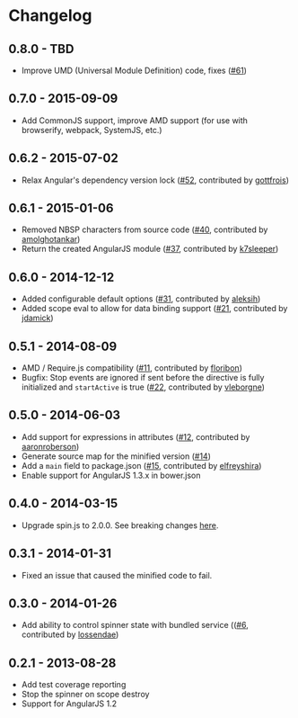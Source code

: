 # Changelog

## 0.8.0 - TBD
- Improve UMD (Universal Module Definition) code, fixes ([#61](https://github.com/urish/angular-spinner/issues/61))

## 0.7.0 - 2015-09-09
- Add CommonJS support, improve AMD support (for use with browserify, webpack, SystemJS, etc.)

## 0.6.2 - 2015-07-02
- Relax Angular's dependency version lock ([#52](https://github.com/urish/angular-spinner/pull/52), contributed by [gottfrois](https://github.com/gottfrois))

## 0.6.1 - 2015-01-06
- Removed NBSP characters from source code ([#40](https://github.com/urish/angular-spinner/pull/40), contributed by [amolghotankar](https://github.com/amolghotankar))
- Return the created AngularJS module ([#37](https://github.com/urish/angular-spinner/pull/37), contributed by [k7sleeper](https://github.com/k7sleeper))

## 0.6.0 - 2014-12-12
- Added configurable default options ([#31](https://github.com/urish/angular-spinner/pull/31), contributed by [aleksih](https://github.com/aleksih))
- Added scope eval to allow for data binding support ([#21](https://github.com/urish/angular-spinner/pull/21), contributed by [jdamick](https://github.com/jdamick))

## 0.5.1 - 2014-08-09
- AMD / Require.js compatibility ([#11](https://github.com/urish/angular-spinner/pull/11), contributed by [floribon](https://github.com/floribon))
- Bugfix: Stop events are ignored if sent before the directive is fully initialized and `startActive` is true ([#22](https://github.com/urish/angular-spinner/pull/22), contributed by [vleborgne](https://github.com/vleborgne))

## 0.5.0 - 2014-06-03

- Add support for expressions in attributes ([#12](https://github.com/urish/angular-spinner/pull/12), contributed by [aaronroberson](https://github.com/aaronroberson))
- Generate source map for the minified version ([#14](https://github.com/urish/angular-spinner/issues/14))
- Add a `main` field to package.json ([#15](https://github.com/urish/angular-spinner/pull/15), contributed by [elfreyshira](https://github.com/elfreyshira))
- Enable support for AngularJS 1.3.x in bower.json

## 0.4.0 - 2014-03-15

- Upgrade spin.js to 2.0.0. See breaking changes [here](http://fgnass.github.io/spin.js/#v2.0.0).

## 0.3.1 - 2014-01-31

- Fixed an issue that caused the minified code to fail.

## 0.3.0 - 2014-01-26

- Add ability to control spinner state with bundled service (([#6](https://github.com/urish/angular-spinner/pull/6), contributed by [lossendae](https://github.com/lossendae))

## 0.2.1 - 2013-08-28

- Add test coverage reporting
- Stop the spinner on scope destroy
- Support for AngularJS 1.2
